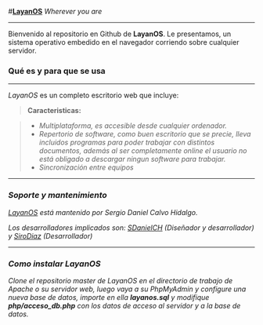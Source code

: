 #**[LayanOS](http://www.layanos.tk)**  *Wherever you are*

----------
Bienvenido al repositorio en Github de **LayanOS**. Le presentamos, un sistema operativo embedido en el navegador corriendo sobre cualquier servidor. 





### Qué es y para que se usa
----------
*LayanOS* es un completo escritorio web que incluye:

> **Caracteristicas:**

> -  <i class="icon-hdd">Multiplataforma, es accesible desde cualquier ordenador.
> - <i class="icon-file"></i>Repertorio de software, como buen escritorio que se precie, lleva incluidos programas para poder trabajar con distintos documentos, además al ser completamente online el usuario no está obligado a descargar ningun software para trabajar.
> - <i class="icon-refresh"></i> Sincronización entre equipos 

----------

### Soporte y mantenimiento

[LayanOS](http://www.layanos.tk/) está mantenido por Sergio Daniel Calvo Hidalgo. 

Los desarrolladores implicados son: 
[SDanielCH](https://github.com/sdanielch) (Diseñador y desarrollador) y [SiroDiaz](https://github.com/SiroDiaz) (Desarrollador)

----------

### Como instalar **LayanOS**

Clone el repositorio master de LayanOS en el directorio de trabajo de Apache o su servidor web, luego vaya a su *PhpMyAdmin* y configure una nueva base de datos, importe en ella **layanos.sql** y modifique **php/acceso_db.php** con los datos de acceso al servidor y a la base de datos.

